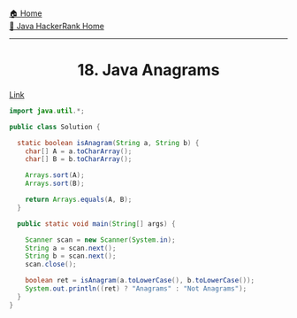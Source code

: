 [🏠 Home](../../../../README.md) <br/>
[🍵 Java HackerRank Home](../Java-HackerRank.md)

<hr/>

<h1 style="text-align: center">18. Java Anagrams</h1>

[Link](https://www.hackerrank.com/challenges/java-anagrams/problem)

```java
import java.util.*;

public class Solution {

  static boolean isAnagram(String a, String b) {
    char[] A = a.toCharArray();
    char[] B = b.toCharArray();

    Arrays.sort(A);
    Arrays.sort(B);

    return Arrays.equals(A, B);
  }

  public static void main(String[] args) {

    Scanner scan = new Scanner(System.in);
    String a = scan.next();
    String b = scan.next();
    scan.close();

    boolean ret = isAnagram(a.toLowerCase(), b.toLowerCase());
    System.out.println((ret) ? "Anagrams" : "Not Anagrams");
  }
}
```